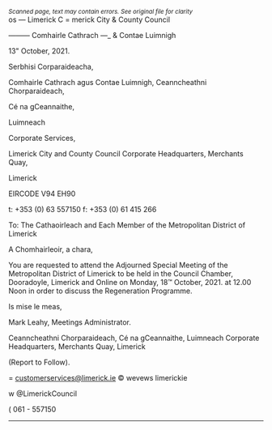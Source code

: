 *<small>Scanned page, text may contain errors. See original file for clarity</small>*  
os — Limerick C
= merick City
& County Council

_——_— Comhairle Cathrach
—_ & Contae Luimnigh

13" October, 2021.

Serbhisi Corparaideacha,

Comhairle Cathrach agus Contae Luimnigh,
Ceanncheathni Chorparaideach,

Cé na gCeannaithe,

Luimneach

Corporate Services,

Limerick City and County Council
Corporate Headquarters,
Merchants Quay,

Limerick

EIRCODE V94 EH90

t: +353 (0) 63 557150
f: +353 (0) 61 415 266

To: The Cathaoirleach and Each Member of the Metropolitan District of Limerick

A Chomhairleoir, a chara,

You are requested to attend the Adjourned Special Meeting of the Metropolitan District of
Limerick to be held in the Council Chamber, Dooradoyle, Limerick and Online on Monday,
18™ October, 2021. at 12.00 Noon in order to discuss the Regeneration Programme.

Is mise le meas,

Mark Leahy,
Meetings Administrator.

Ceanncheathni Chorparaideach, Cé na gCeannaithe, Luimneach
Corporate Headquarters, Merchants Quay, Limerick

(Report to Follow).

= customerservices@limerick.ie
© wevews limerickie

w @LimerickCouncil

( 061 - 557150

---

